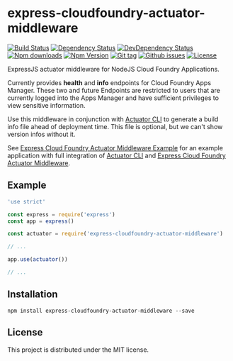 # express-cloudfoundry-actuator-middleware

[![Build Status](https://travis-ci.org/stfsy/express-cloudfoundry-actuator-middleware.svg)](https://travis-ci.org/stfsy/express-cloudfoundry-actuator-middleware)
[![Dependency Status](https://img.shields.io/david/stfsy/express-cloudfoundry-actuator-middleware.svg)](https://github.com/stfsy/express-cloudfoundry-actuator-middleware/blob/master/package.json)
[![DevDependency Status](https://img.shields.io/david/dev/stfsy/express-cloudfoundry-actuator-middleware.svg)](https://github.com/stfsy/express-cloudfoundry-actuator-middleware/blob/master/package.json)
[![Npm downloads](https://img.shields.io/npm/dm/express-cloudfoundry-actuator-middleware.svg)](https://www.npmjs.com/package/express-cloudfoundry-actuator-middleware)
[![Npm Version](https://img.shields.io/npm/v/express-cloudfoundry-actuator-middleware.svg)](https://www.npmjs.com/package/express-cloudfoundry-actuator-middleware)
[![Git tag](https://img.shields.io/github/tag/stfsy/express-cloudfoundry-actuator-middleware.svg)](https://github.com/stfsy/express-cloudfoundry-actuator-middleware/releases)
[![Github issues](https://img.shields.io/github/issues/stfsy/express-cloudfoundry-actuator-middleware.svg)](https://github.com/stfsy/express-cloudfoundry-actuator-middleware/issues)
[![License](https://img.shields.io/npm/l/express-cloudfoundry-actuator-middleware.svg)](https://github.com/stfsy/express-cloudfoundry-actuator-middleware/blob/master/LICENSE)

ExpressJS actuator middleware for NodeJS Cloud Foundry Applications.

Currently provides **health** and **info** endpoints for Cloud Foundry Apps Manager. These two and future Endpoints are restricted to users that are currently logged into the Apps Manager and have sufficient privileges to view sensitive information.

Use this middleware in conjunction with [Actuator CLI](https://github.com/stfsy/node-cloudfoundry-actuator-cli) to generate a build info file ahead of deployment time. This file is optional, but we can't show version infos without it. 

See [Express Cloud Foundry Actuator Middleware Example](https://github.com/stfsy/express-cloudfoundry-actuator-middleware-example) for an example application with full integration of [Actuator CLI](https://github.com/stfsy/node-cloudfoundry-actuator-cli) and [Express Cloud Foundry Actuator Middleware](https://github.com/stfsy/express-cloudfoundry-actuator-middleware).

## Example

```js
'use strict'

const express = require('express')
const app = express()

const actuator = require('express-cloudfoundry-actuator-middleware')

// ...

app.use(actuator())

// ...
```

## Installation

```
npm install express-cloudfoundry-actuator-middleware --save
```

## License

This project is distributed under the MIT license.